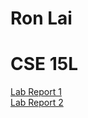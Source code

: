 # Ron Lai
# CSE 15L
[Lab Report 1](https://github.com/RonLai8o/cse15l-lab-reports/blob/main/Lab1/lab-report-1-week-2.html)
\
[Lab Report 2](https://github.com/RonLai8o/cse15l-lab-reports/blob/main/Lab2/lab-report-2-week-4.html)
